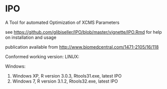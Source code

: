 # IPO
A Tool for automated Optimization of XCMS Parameters

see https://github.com/glibiseller/IPO/blob/master/vignette/IPO.Rmd for help on installation and usage

publication available from http://www.biomedcentral.com/1471-2105/16/118

Conformed working version:
LINUX:

Windows:  
1) Windows XP, R version 3.0.3,  Rtools31.exe, latest IPO  
2) Windows 7, R version 3.1.2, Rtools32.exe, latest IPO 
